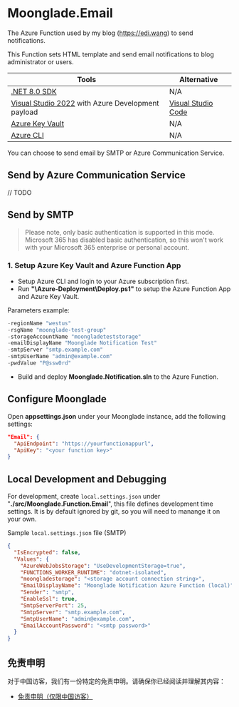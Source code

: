 # Moonglade.Email

The Azure Function used by my blog (https://edi.wang) to send notifications.

This Function sets HTML template and send email notifications to blog administrator or users.

Tools | Alternative
--- | ---
[.NET 8.0 SDK](http://dot.net) | N/A
[Visual Studio 2022](https://visualstudio.microsoft.com/) with Azure Development payload| [Visual Studio Code](https://code.visualstudio.com/)
[Azure Key Vault](https://azure.microsoft.com/en-us/services/key-vault/) | N/A
[Azure CLI](https://docs.microsoft.com/en-us/cli/azure/?view=azure-cli-latest) | N/A

You can choose to send email by SMTP or Azure Communication Service. 

## Send by Azure Communication Service

// TODO

## Send by SMTP

> Please note, only basic authentication is supported in this mode. Microsoft 365 has disabled basic authentication, so this won't work with your Microsoft 365 enterprise or personal account.

### 1. Setup Azure Key Vault and Azure Function App

- Setup Azure CLI and login to your Azure subscription first. 
- Run **"\Azure-Deployment\Deploy.ps1"** to setup the Azure Function App and Azure Key Vault.

Parameters example:

```powershell
-regionName "westus"
-rsgName "moonglade-test-group"
-storageAccountName "moongladeteststorage"
-emailDisplayName "Moonglade Notification Test"
-smtpServer "smtp.example.com"
-smtpUserName "admin@example.com"
-pwdValue "P@ssw0rd"
```

- Build and deploy **Moonglade.Notification.sln** to the Azure Function.

## Configure Moonglade

Open **appsettings.json** under your Moonglade instance, add the following settings:

```json
"Email": {
  "ApiEndpoint": "https://yourfunctionappurl",
  "ApiKey": "<your function key>"
}
```

## Local Development and Debugging

For development, create ```local.settings.json``` under "**./src/Moonglade.Function.Email**", this file defines development time settings. It is by default ignored by git, so you will need to manange it on your own.

Sample ```local.settings.json``` file (SMTP)

```json
{
  "IsEncrypted": false,
  "Values": {
    "AzureWebJobsStorage": "UseDevelopmentStorage=true",
    "FUNCTIONS_WORKER_RUNTIME": "dotnet-isolated",
    "moongladestorage": "<storage account connection string>",
    "EmailDisplayName": "Moonglade Notification Azure Function (local)",
    "Sender": "smtp",
    "EnableSsl": true,
    "SmtpServerPort": 25,
    "SmtpServer": "smtp.example.com",
    "SmtpUserName": "admin@example.com",
    "EmailAccountPassword": "<smtp password>"
  }
}
```

## 免责申明

对于中国访客，我们有一份特定的免责申明。请确保你已经阅读并理解其内容：

- [免责申明（仅限中国访客）](./DISCLAIMER_CN.md)
